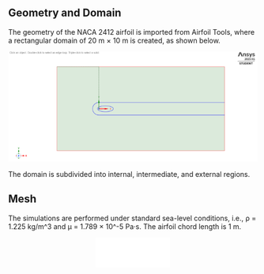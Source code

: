 ## Geometry and Domain
The geometry of the NACA 2412 airfoil is imported from Airfoil Tools, where a rectangular domain of 20 m × 10 m is created, as shown below.
<div align="center">
  <img src="images/domain" alt="images/domain" width="700"/>
</div>

The domain is subdivided into internal, intermediate, and external regions.
## Mesh
The simulations are performed under standard sea-level conditions, i.e., ρ = 1.225 kg/m^3 and μ = 1.789 × 10^-5 Pa·s. The airfoil chord length is 1 m.

<div align="center">
  <img src="images/cf.svg" alt="images/cf.svg" width="150"/>
</div>
